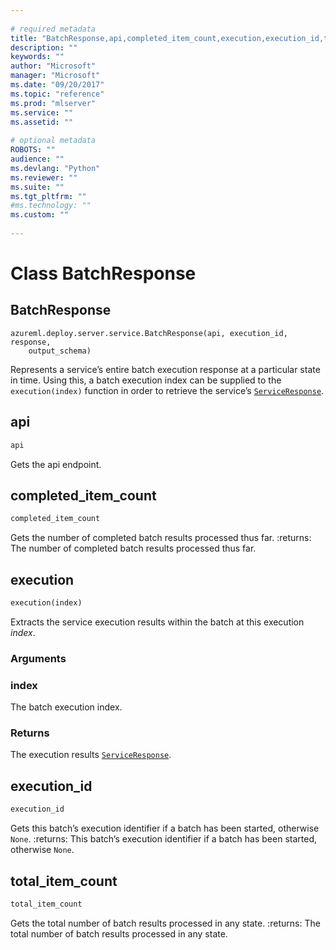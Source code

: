 ```yaml
--- 
 
# required metadata 
title: "BatchResponse,api,completed_item_count,execution,execution_id,total_item_count: from azureml-model-management-sdk – Machine Learning Server " 
description: "" 
keywords: "" 
author: "Microsoft" 
manager: "Microsoft" 
ms.date: "09/20/2017" 
ms.topic: "reference" 
ms.prod: "mlserver" 
ms.service: "" 
ms.assetid: "" 
 
# optional metadata 
ROBOTS: "" 
audience: "" 
ms.devlang: "Python" 
ms.reviewer: "" 
ms.suite: "" 
ms.tgt_pltfrm: "" 
#ms.technology: "" 
ms.custom: "" 
 
---
```


# Class BatchResponse


## BatchResponse



```
azureml.deploy.server.service.BatchResponse(api, execution_id, response,
    output_schema)
```




Represents a service’s entire batch execution response at a particular state
in time. Using this, a batch execution index can be supplied to the
`execution(index)` function in order to retrieve the service’s
[`ServiceResponse`](service-response.md).



## api

```python
api
```




Gets the api endpoint.



## completed_item_count

```python
completed_item_count
```




Gets the number of completed batch results processed thus far.
:returns: The number of completed batch results processed thus far.



## execution

```python
execution(index)
```




Extracts the service execution results within the batch at this
execution *index*.


### Arguments


### index

The batch execution index.


### Returns

The execution results [`ServiceResponse`](service-response.md).



## execution_id

```python
execution_id
```




Gets this batch’s execution identifier if a batch has been started,
otherwise `None`.
:returns: This batch’s execution identifier if a batch has been started,
otherwise `None`.



## total_item_count

```python
total_item_count
```




Gets the total number of batch results processed in any state.
:returns: The total number of batch results processed in any state.
